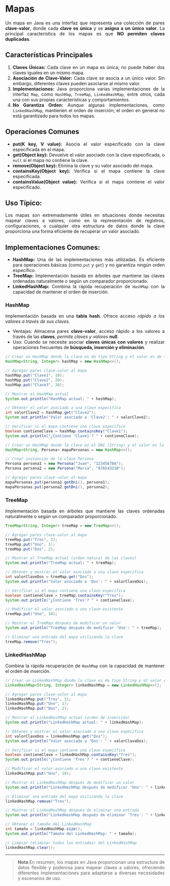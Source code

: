 <div align="justify">

# Mapas

Un mapa en Java es una interfaz que representa una colección de pares __clave-valor__, donde cada __clave es única__ y se __asigna a un único valor__. La principal característica de los mapas es que __NO permiten claves duplicadas__.

## Características Principales

1. **Claves Únicas:** Cada clave en un mapa es única; no puede haber dos claves iguales en un mismo mapa.
2. **Asociación de Clave-Valor:** Cada clave se asocia a un único valor. Sin embargo, diferentes claves pueden asociarse al mismo valor.
3. **Implementaciones:** Java proporciona varias implementaciones de la interfaz `Map`, como `HashMap`, `TreeMap`, `LinkedHashMap`, entre otros, cada una con sus propias características y comportamientos.
4. **No Garantiza Orden:** Aunque algunas implementaciones, como `LinkedHashMap`, mantienen el orden de inserción, el orden en general no está garantizado para todos los mapas.

## Operaciones Comunes

- **put(K key, V value):** Asocia el valor especificado con la clave especificada en el mapa.
- **get(Object key):** Devuelve el valor asociado con la clave especificada, o `null` si el mapa no contiene la clave.
- **remove(Object key):** Elimina la clave y su valor asociado del mapa.
- **containsKey(Object key):** Verifica si el mapa contiene la clave especificada.
- **containsValue(Object value):** Verifica si el mapa contiene el valor especificado.

## Uso Típico:

Los mapas son extremadamente útiles en situaciones donde necesitas mapear claves a valores, como en la representación de registros, configuraciones, o cualquier otra estructura de datos donde la clave proporciona una forma eficiente de recuperar un valor asociado.

## Implementaciones Comunes:

- **HashMap:** Una de las implementaciones más utilizadas. Es eficiente para operaciones básicas (como `put` y `get`) y no garantiza ningún orden específico.
- **TreeMap:** Implementación basada en árboles que mantiene las claves ordenadas naturalmente o según un comparador proporcionado.
- **LinkedHashMap:** Combina la rápida recuperación de `HashMap` con la capacidad de mantener el orden de inserción.

### HashMap

Implementación basada en una __tabla hash__.
Ofrece acceso _rápido a los valores a través de sus claves_.

- Ventajas: Almacena pares __clave-valor__, acceso rápido a los valores a través de las __claves__, _permite claves y valores_ __null__.
- Uso: Cuando se necesite asociar __claves únicas con valores__ y realizar operaciones frecuentes de __búsqueda, inserción y eliminación__.

```java
// Crear un HashMap donde la clave es de tipo String y el valor es de tipo Integer
HashMap<String, Integer> hashMap = new HashMap<>();

// Agregar pares clave-valor al mapa
hashMap.put("Clave1", 10);
hashMap.put("Clave2", 20);
hashMap.put("Clave3", 30);

// Mostrar el HashMap actual
System.out.println("HashMap actual: " + hashMap);

// Obtener el valor asociado a una clave específica
int valorClave2 = hashMap.get("Clave2");
System.out.println("Valor asociado a 'Clave2': " + valorClave2);

// Verificar si el mapa contiene una clave específica
boolean contieneClave = hashMap.containsKey("Clave1");
System.out.println("¿Contiene 'Clave1'? " + contieneClave);
```

```java
// Crear un HashMap donde la clave es el DNI (String) y el valor es la Persona
HashMap<String, Persona> mapaPersonas = new HashMap<>();

// Crear instancias de la clase Persona
Persona persona1 = new Persona("Juan", "12345678A");
Persona persona2 = new Persona("María", "87654321B");

// Agregar pares clave-valor al mapa
mapaPersonas.put(persona1.getDni(), persona1);
mapaPersonas.put(persona2.getDni(), persona2);
```

### TreeMap

Implementación basada en árboles que mantiene las claves ordenadas naturalmente o según un comparador proporcionado.

```java
TreeMap<String, Integer> treeMap = new TreeMap<>();

// Agregar pares clave-valor al mapa
treeMap.put("Tres", 3);
treeMap.put("Uno", 1);
treeMap.put("Dos", 2);

// Mostrar el TreeMap actual (orden natural de las claves)
System.out.println("TreeMap actual: " + treeMap);

// Obtener y mostrar el valor asociado a una clave específica
int valorClaveDos = treeMap.get("Dos");
System.out.println("Valor asociado a 'Dos': " + valorClaveDos);

// Verificar si el mapa contiene una clave específica
boolean contieneClave = treeMap.containsKey("Tres");
System.out.println("¿Contiene 'Tres'? " + contieneClave);

// Modificar el valor asociado a una clave existente
treeMap.put("Uno", 10);

// Mostrar el TreeMap después de modificar un valor
System.out.println("TreeMap después de modificar 'Uno': " + treeMap);

// Eliminar una entrada del mapa utilizando la clave
treeMap.remove("Tres");

```

### LinkedHashMap

Combina la rápida recuperación de `HashMap` con la capacidad de mantener el orden de inserción.

```java
// Crear un LinkedHashMap donde la clave es de tipo String y el valor es de tipo Integer
LinkedHashMap<String, Integer> linkedHashMap = new LinkedHashMap<>();

// Agregar pares clave-valor al mapa
linkedHashMap.put("Tres", 3);
linkedHashMap.put("Uno", 1);
linkedHashMap.put("Dos", 2);

// Mostrar el LinkedHashMap actual (orden de inserción)
System.out.println("LinkedHashMap actual: " + linkedHashMap);

// Obtener y mostrar el valor asociado a una clave específica
int valorClaveDos = linkedHashMap.get("Dos");
System.out.println("Valor asociado a 'Dos': " + valorClaveDos);

// Verificar si el mapa contiene una clave específica
boolean contieneClave = linkedHashMap.containsKey("Tres");
System.out.println("¿Contiene 'Tres'? " + contieneClave);

// Modificar el valor asociado a una clave existente
linkedHashMap.put("Uno", 10);

// Mostrar el LinkedHashMap después de modificar un valor
System.out.println("LinkedHashMap después de modificar 'Uno': " + linkedHashMap);

// Eliminar una entrada del mapa utilizando la clave
linkedHashMap.remove("Tres");

// Mostrar el LinkedHashMap después de eliminar una entrada
System.out.println("LinkedHashMap después de eliminar 'Tres': " + linkedHashMap);

// Obtener el tamaño del LinkedHashMap
int tamaño = linkedHashMap.size();
System.out.println("Tamaño del LinkedHashMap: " + tamaño);

// Limpiar (eliminar todas las entradas) del LinkedHashMap
linkedHashMap.clear();
```


---

>__Nota__:En resumen, los mapas en Java proporcionan una estructura de datos flexible y poderosa para mapear claves a valores, ofreciendo diferentes implementaciones para adaptarse a diversas necesidades y escenarios de uso.


</div>